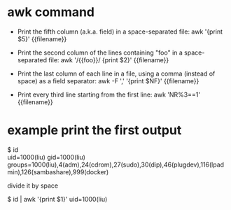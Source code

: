 # awk command

- Print the fifth column (a.k.a. field) in a space-separated file:
   awk '{print $5}' {{filename}}
- Print the second column of the lines containing "foo" in a space-separated file:
   awk '/{{foo}}/ {print $2}' {{filename}}

- Print the last column of each line in a file, using a comma (instead of space) as a field separator:
   awk -F ',' '{print $NF}' {{filename}}

- Print every third line starting from the first line:
   awk 'NR%3==1' {{filename}}


# example print the first output
$ id                   
uid=1000(liu) gid=1000(liu) groups=1000(liu),4(adm),24(cdrom),27(sudo),30(dip),46(plugdev),116(lpadmin),126(sambashare),999(docker)

divide it by space

$ id | awk '{print $1}'
uid=1000(liu)